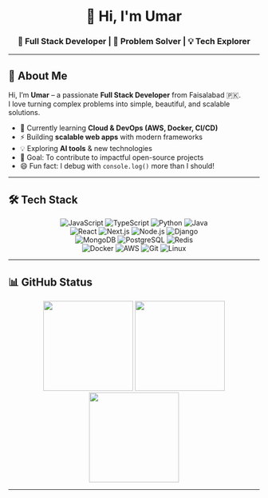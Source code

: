 <div align="center">

# 👋 Hi, I'm Umar  
### 🚀 Full Stack Developer | 🧩 Problem Solver | 💡 Tech Explorer  

</div>

---
## 🎯 About Me  

Hi, I’m **Umar** – a passionate **Full Stack Developer** from Faisalabad 🇵🇰.  
I love turning complex problems into simple, beautiful, and scalable solutions.  

- 🌱 Currently learning **Cloud & DevOps (AWS, Docker, CI/CD)**  
- ⚡ Building **scalable web apps** with modern frameworks  
- 💡 Exploring **AI tools** & new technologies  
- 🎯 Goal: To contribute to impactful open-source projects  
- 😄 Fun fact: I debug with `console.log()` more than I should!  


---

## 🛠 Tech Stack  

<div align="center">

![JavaScript](https://img.shields.io/badge/-JavaScript-F7DF1E?style=for-the-badge&logo=javascript&logoColor=000)
![TypeScript](https://img.shields.io/badge/-TypeScript-3178C6?style=for-the-badge&logo=typescript&logoColor=fff)
![Python](https://img.shields.io/badge/-Python-3776AB?style=for-the-badge&logo=python&logoColor=fff)
![Java](https://img.shields.io/badge/-Java-007396?style=for-the-badge&logo=java&logoColor=fff)  
![React](https://img.shields.io/badge/-React-61DAFB?style=for-the-badge&logo=react&logoColor=000)
![Next.js](https://img.shields.io/badge/-Next.js-000?style=for-the-badge&logo=next.js&logoColor=fff)
![Node.js](https://img.shields.io/badge/-Node.js-339933?style=for-the-badge&logo=node.js&logoColor=fff)
![Django](https://img.shields.io/badge/-Django-092E20?style=for-the-badge&logo=django&logoColor=fff)  
![MongoDB](https://img.shields.io/badge/-MongoDB-47A248?style=for-the-badge&logo=mongodb&logoColor=fff)
![PostgreSQL](https://img.shields.io/badge/-PostgreSQL-336791?style=for-the-badge&logo=postgresql&logoColor=fff)
![Redis](https://img.shields.io/badge/-Redis-DC382D?style=for-the-badge&logo=redis&logoColor=fff)  
![Docker](https://img.shields.io/badge/-Docker-2496ED?style=for-the-badge&logo=docker&logoColor=fff)
![AWS](https://img.shields.io/badge/-AWS-232F3E?style=for-the-badge&logo=amazon-aws&logoColor=ff9900)
![Git](https://img.shields.io/badge/-Git-F05032?style=for-the-badge&logo=git&logoColor=fff)
![Linux](https://img.shields.io/badge/-Linux-FCC624?style=for-the-badge&logo=linux&logoColor=000)

</div>

---

## 📊 GitHub Status  

<div align="center">

<img src="https://github-readme-stats-git-masterrstaa-rickstaa.vercel.app/api?username=umarr-123&show_icons=true&theme=tokyonight&hide_border=true&count_private=true" height="180em" />
<img src="https://github-readme-stats-git-masterrstaa-rickstaa.vercel.app/api/top-langs/?username=umarr-123&layout=compact&theme=tokyonight&hide_border=true" height="180em" />
<br/>
<img src="https://github-readme-streak-stats.herokuapp.com/?user=umarr-123&theme=tokyonight&hide_border=true" height="180em" />
<br/>

</div>

---
